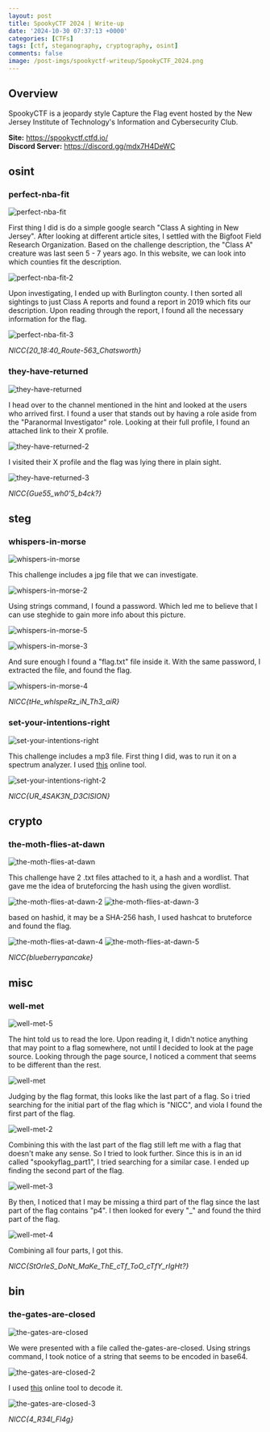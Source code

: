 ```yaml
---
layout: post
title: SpookyCTF 2024 | Write-up
date: '2024-10-30 07:37:13 +0000'
categories: [CTFs]
tags: [ctf, steganography, cryptography, osint]
comments: false
image: /post-imgs/spookyctf-writeup/SpookyCTF_2024.png
---
```

## Overview
SpookyCTF is a jeopardy style Capture the Flag event hosted by the New Jersey Institute of Technology's Information and Cybersecurity Club.

<b>Site:</b> <a href="https://spookyctf.ctfd.io/">https://spookyctf.ctfd.io/</a> 
<br>
<b>Discord Server:</b>  <a href="https://discord.gg/mdx7H4DeWC">https://discord.gg/mdx7H4DeWC</a>
<br>

## <b>osint</b>

### perfect-nba-fit

![perfect-nba-fit](/post-imgs/spookyctf-writeup/perfect-nba-fit.png)

First thing I did is do a simple google search "Class A sighting in New Jersey". After looking at different article sites, I settled with the Bigfoot Field Research Organization. Based on the challenge description, the "Class A" creature was last seen 5 - 7 years ago. In this website, we can look into which counties fit the description.

![perfect-nba-fit-2](/post-imgs/spookyctf-writeup/perfect-nba-fit-2.png)

Upon investigating, I ended up with Burlington county. I then sorted all sightings to just Class A reports and found a report in 2019 which fits our description. Upon reading through the report, I found all the necessary information for the flag.

![perfect-nba-fit-3](/post-imgs/spookyctf-writeup/perfect-nba-fit-3.png)

<i>NICC{20_18:40_Route-563_Chatsworth}</i>

### they-have-returned

![they-have-returned](/post-imgs/spookyctf-writeup/they-have-returned.png)

I head over to the channel mentioned in the hint and looked at the users who arrived first. I found a user that stands out by having a role aside from the "Paranormal Investigator" role. Looking at their full profile, I found an attached link to their X profile.

![they-have-returned-2](/post-imgs/spookyctf-writeup/they-have-returned-2.png)

I visited their X profile and the flag was lying there in plain sight.

![they-have-returned-3](/post-imgs/spookyctf-writeup/they-have-returned-3.png)

<i>NICC{Gue55_wh0'5_b4ck?}</i>

## <b>steg</b>

### whispers-in-morse

![whispers-in-morse](/post-imgs/spookyctf-writeup/whispers-in-morse.png)

This challenge includes a jpg file that we can investigate.

![whispers-in-morse-2](/post-imgs/spookyctf-writeup/whispers-in-morse-2.png)

Using strings command, I found a password. Which led me to believe that I can use steghide to gain more info about this picture.

![whispers-in-morse-5](/post-imgs/spookyctf-writeup/whispers-in-morse-5.png)

![whispers-in-morse-3](/post-imgs/spookyctf-writeup/whispers-in-morse-3.png)

And sure enough I found a "flag.txt" file inside it. With the same password, I extracted the file, and found the flag.

![whispers-in-morse-4](/post-imgs/spookyctf-writeup/whispers-in-morse-4.png)

<i>NICC{tHe_whIspeRz_iN_Th3_aiR}</i>

### set-your-intentions-right

![set-your-intentions-right](/post-imgs/spookyctf-writeup/set-your-intentions-right.png)

This challenge includes a mp3 file. First thing I did, was to run it on a spectrum analyzer. I used [this](https://academo.org/demos/spectrum-analyzer/) online tool. 

![set-your-intentions-right-2](/post-imgs/spookyctf-writeup/set-your-intentions-right-2.png)

<i>NICC{UR_4SAK3N_D3CISION}</i>

## <b>crypto</b>

### the-moth-flies-at-dawn

![the-moth-flies-at-dawn](/post-imgs/spookyctf-writeup/the-moth-flies-at-dawn.png)

This challenge have 2 .txt files attached to it, a hash and a wordlist. That gave me the idea of bruteforcing the hash using the given wordlist.

![the-moth-flies-at-dawn-2](/post-imgs/spookyctf-writeup/the-moth-flies-at-dawn-2.png)
![the-moth-flies-at-dawn-3](/post-imgs/spookyctf-writeup/the-moth-flies-at-dawn-3.png)

based on hashid, it may be a SHA-256 hash, I used hashcat to bruteforce and found the flag.

![the-moth-flies-at-dawn-4](/post-imgs/spookyctf-writeup/the-moth-flies-at-dawn-4.png)
![the-moth-flies-at-dawn-5](/post-imgs/spookyctf-writeup/the-moth-flies-at-dawn-5.png)

<i>NICC{blueberrypancake}</i>

## <b>misc</b>

### well-met

![well-met-5](/post-imgs/spookyctf-writeup/well-met-5.png)

The hint told us to read the lore. Upon reading it, I didn't notice anything that may point to a flag somewhere, not until I decided to look at the page source. Looking through the page source, I noticed a comment that seems to be different than the rest.

![well-met](/post-imgs/spookyctf-writeup/well-met.png)

Judging by the flag format, this looks like the last part of a flag. So i tried searching for the initial part of the flag which is "NICC", and viola I found the first part of the flag.

![well-met-2](/post-imgs/spookyctf-writeup/well-met-2.png)

Combining this with the last part of the flag still left me with a flag that doesn't make any sense. So I tried to look further. Since this is in an id called "spookyflag_part1", I tried searching for a similar case. I ended up finding the second part of the flag.

![well-met-3](/post-imgs/spookyctf-writeup/well-met-3.png)

By then, I noticed that I may be missing a third part of the flag since the last part of the flag contains "p4". I then looked for every "_" and found the third part of the flag.

![well-met-4](/post-imgs/spookyctf-writeup/well-met-4.png)

Combining all four parts, I got this.

<i>NICC{StOrIeS_DoNt_MaKe_ThE_cTf_ToO_cTfY_rIgHt?}</i>

## <b>bin</b>

### the-gates-are-closed

![the-gates-are-closed](/post-imgs/spookyctf-writeup/the-gates-are-closed.png)

We were presented with a file called the-gates-are-closed. Using strings command, I took notice of a string that seems to be encoded in base64.

![the-gates-are-closed-2](/post-imgs/spookyctf-writeup/the-gates-are-closed-2.png)

I used [this](https://www.base64decode.org/) online tool to decode it.

![the-gates-are-closed-3](/post-imgs/spookyctf-writeup/the-gates-are-closed-3.png)

<i>NICC{4_R34l_Fl4g}</i>
